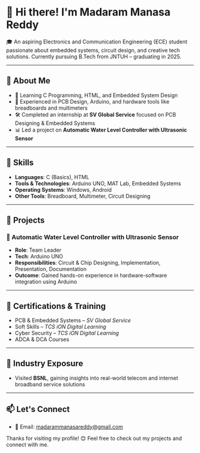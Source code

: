 # 👋 Hi there! I'm Madaram Manasa Reddy

🎓 An aspiring Electronics and Communication Engineering (ECE) student passionate about embedded systems, circuit design, and creative tech solutions. Currently pursuing B.Tech from JNTUH – graduating in 2025.

---

## 🚀 About Me

- 🌱 Learning C Programming, HTML, and Embedded System Design
- 🔧 Experienced in PCB Design, Arduino, and hardware tools like breadboards and multimeters
- 🛠 Completed an internship at **SV Global Service** focused on PCB Designing & Embedded Systems
- 📊 Led a project on **Automatic Water Level Controller with Ultrasonic Sensor**

---

## 🧠 Skills

- **Languages**: C (Basics), HTML
- **Tools & Technologies**: Arduino UNO, MAT Lab, Embedded Systems
- **Operating Systems**: Windows, Android
- **Other Tools**: Breadboard, Multimeter, Circuit Designing

---

## 📂 Projects

### 🔹 Automatic Water Level Controller with Ultrasonic Sensor
- **Role**: Team Leader  
- **Tech**: Arduino UNO  
- **Responsibilities**: Circuit & Chip Designing, Implementation, Presentation, Documentation  
- **Outcome**: Gained hands-on experience in hardware-software integration using Arduino

---

## 📜 Certifications & Training

- PCB & Embedded Systems – *SV Global Service*
- Soft Skills – *TCS iON Digital Learning*
- Cyber Security – *TCS iON Digital Learning*
- ADCA & DCA Courses

---

## 🏢 Industry Exposure

- Visited **BSNL**, gaining insights into real-world telecom and internet broadband service solutions

---

## 📫 Let's Connect

- 📧 Email: [madarammanasareddy@gmail.com](mailto:madarammanasareddy@gmail.com)

Thanks for visiting my profile! 😊 Feel free to check out my projects and connect with me.
